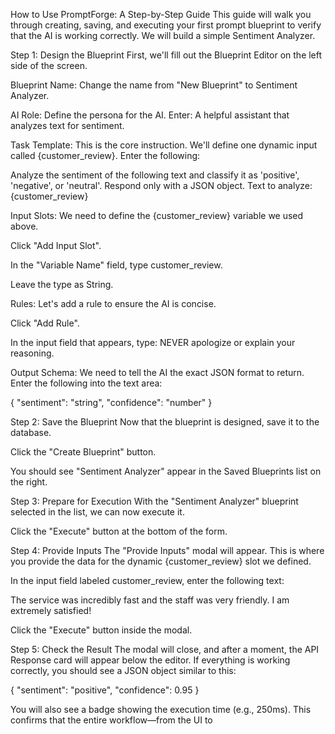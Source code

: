 How to Use PromptForge: A Step-by-Step Guide
This guide will walk you through creating, saving, and executing your first prompt blueprint to verify that the AI is working correctly. We will build a simple Sentiment Analyzer.

Step 1: Design the Blueprint
First, we'll fill out the Blueprint Editor on the left side of the screen.

Blueprint Name: Change the name from "New Blueprint" to Sentiment Analyzer.

AI Role: Define the persona for the AI. Enter: A helpful assistant that analyzes text for sentiment.

Task Template: This is the core instruction. We'll define one dynamic input called {customer_review}. Enter the following:

Analyze the sentiment of the following text and classify it as 'positive', 'negative', or 'neutral'. Respond only with a JSON object. Text to analyze: {customer_review}

Input Slots: We need to define the {customer_review} variable we used above.

Click "Add Input Slot".

In the "Variable Name" field, type customer_review.

Leave the type as String.

Rules: Let's add a rule to ensure the AI is concise.

Click "Add Rule".

In the input field that appears, type: NEVER apologize or explain your reasoning.

Output Schema: We need to tell the AI the exact JSON format to return. Enter the following into the text area:

{
  "sentiment": "string",
  "confidence": "number"
}

Step 2: Save the Blueprint
Now that the blueprint is designed, save it to the database.

Click the "Create Blueprint" button.

You should see "Sentiment Analyzer" appear in the Saved Blueprints list on the right.

Step 3: Prepare for Execution
With the "Sentiment Analyzer" blueprint selected in the list, we can now execute it.

Click the "Execute" button at the bottom of the form.

Step 4: Provide Inputs
The "Provide Inputs" modal will appear. This is where you provide the data for the dynamic {customer_review} slot we defined.

In the input field labeled customer_review, enter the following text:

The service was incredibly fast and the staff was very friendly. I am extremely satisfied!

Click the "Execute" button inside the modal.

Step 5: Check the Result
The modal will close, and after a moment, the API Response card will appear below the editor. If everything is working correctly, you should see a JSON object similar to this:

{
  "sentiment": "positive",
  "confidence": 0.95
}

You will also see a badge showing the execution time (e.g., 250ms). This confirms that the entire workflow—from the UI to